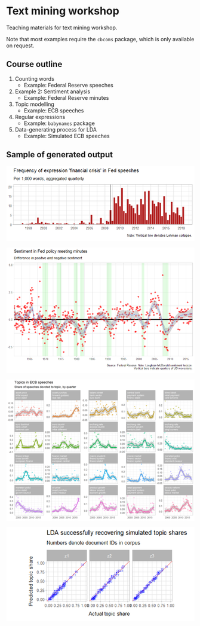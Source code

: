 
<!-- README.md is generated from README.Rmd. Please edit that file -->

# Text mining workshop

Teaching materials for text mining workshop.

Note that most examples require the `cbcoms` package, which is only
available on request.

## Course outline

1.  Counting words
      - Example: Federal Reserve speeches
2.  Example 2: Sentiment analysis
      - Example: Federal Reserve minutes
3.  Topic modelling
      - Example: ECB speeches
4.  Regular expressions
      - Example: `babynames` package
5.  Data-generating process for LDA
      - Example: Simulated ECB speeches

## Sample of generated output

![](images/p_fed_fin_crisis.png)

![](images/p_fed_sentiment.png)

![](images/ecb_topics.png)

![](images/p_lda_comparison.png)
